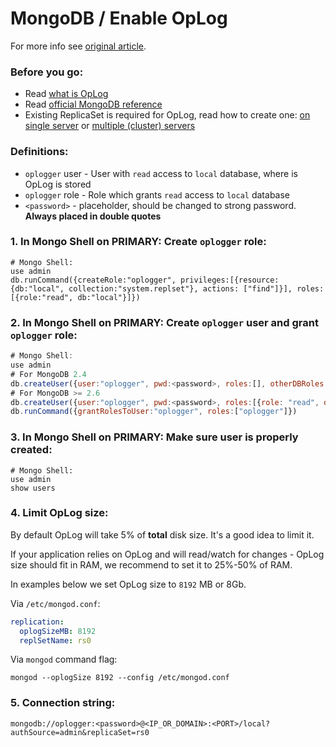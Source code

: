 MongoDB / Enable OpLog
======

For more info see [original article](https://veliovgroup.com/article/2qsjtNf8NSB9XxZDh/mongodb-replica-set-with-oplog).

### Before you go:
 - Read [what is OpLog](http://www.briancarpio.com/2012/04/21/mongodb-the-oplog-explain/)
 - Read [official MongoDB reference](https://docs.mongodb.com/manual/core/replica-set-oplog/)
 - Existing ReplicaSet is required for OpLog, read how to create one: [on single server](https://github.com/VeliovGroup/ostrio/blob/master/tutorials/mongodb/single-server-replica-set.md) or [multiple (cluster) servers](https://github.com/VeliovGroup/ostrio/blob/master/tutorials/mongodb/multiple-server-replica-set.md)

### Definitions:
 - `oplogger` user - User with `read` access to `local` database, where is OpLog is stored
 - `oplogger` role - Role which grants `read` access to `local` database
 - `<password>` - placeholder, should be changed to strong password. __Always placed in double quotes__

### 1. In Mongo Shell on PRIMARY: Create `oplogger` role:
```shell
# Mongo Shell:
use admin
db.runCommand({createRole:"oplogger", privileges:[{resource: {db:"local", collection:"system.replset"}, actions: ["find"]}], roles:[{role:"read", db:"local"}]})
```

### 2. In Mongo Shell on PRIMARY: Create `oplogger` user and grant `oplogger` role:
```javascript
# Mongo Shell:
use admin
# For MongoDB 2.4
db.createUser({user:"oplogger", pwd:<password>, roles:[], otherDBRoles:{local:["read"]}})
# For MongoDB >= 2.6
db.createUser({user:"oplogger", pwd:<password>, roles:[{role: "read", db: "local"}]})
db.runCommand({grantRolesToUser:"oplogger", roles:["oplogger"]})
```

### 3. In Mongo Shell on PRIMARY: Make sure user is properly created:
```shell
# Mongo Shell:
use admin
show users
```

### 4. Limit OpLog size:
By default OpLog will take 5% of __total__ disk size. It's a good idea to limit it.

If your application relies on OpLog and will read/watch for changes - OpLog size should fit in RAM, we recommend to set it to 25%-50% of RAM.

In examples below we set OpLog size to `8192` MB or 8Gb.

Via `/etc/mongod.conf`:
```yaml
replication:
  oplogSizeMB: 8192
  replSetName: rs0
```

Via `mongod` command flag:
```shell
mongod --oplogSize 8192 --config /etc/mongod.conf
```

### 5. Connection string:
```plain
mongodb://oplogger:<password>@<IP_OR_DOMAIN>:<PORT>/local?authSource=admin&replicaSet=rs0
```
